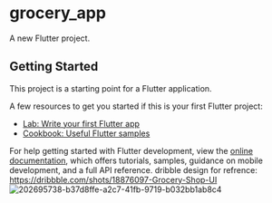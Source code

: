 # grocery_app

A new Flutter project.

## Getting Started

This project is a starting point for a Flutter application.

A few resources to get you started if this is your first Flutter project:

- [Lab: Write your first Flutter app](https://docs.flutter.dev/get-started/codelab)
- [Cookbook: Useful Flutter samples](https://docs.flutter.dev/cookbook)

For help getting started with Flutter development, view the
[online documentation](https://docs.flutter.dev/), which offers tutorials,
samples, guidance on mobile development, and a full API reference.
dribble design for refrence: https://dribbble.com/shots/18876097-Grocery-Shop-UI
![202695738-b37d8ffe-a2c7-41fb-9719-b032bb1ab8c4](https://github.com/sahil-banswani/Grocery-app-UI/assets/114501933/b892141c-9deb-43d7-b3d8-0236ad32b9b6)
